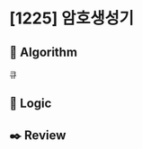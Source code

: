 # [1225] 암호생성기

## :pushpin: **Algorithm**

큐

## :round_pushpin: **Logic**


## :black_nib: **Review**